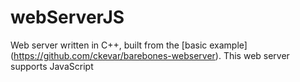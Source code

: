 # webServerJS
Web server written in C++, built from the [basic example] (https://github.com/ckevar/barebones-webserver). This web server supports JavaScript
